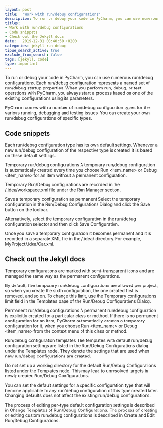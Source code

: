 ```yaml
---
layout: post
title:  "Work with run/debug configurations"
description: To run or debug your code in PyCharm, you can use numerous run/debug configurations. Each run/debug configuration represents a named set of run/debug startup properties. When you perform run, debug, or test operations with PyCharm, you always start a process based on one of the existing configurations using its parameters.
titles:
- Work with run/debug configurations
- Code snippets
- Check out the Jekyll docs
date:   2019-12-31 08:40:50 +0200
categories: jekyll run debug
tipue_search_active: true
exclude_from_search: false
tags: [jekyll, code]
type: important
---
```


To run or debug your code in PyCharm, you can use numerous run/debug configurations. Each run/debug configuration represents a named set of run/debug startup properties. When you perform run, debug, or test operations with PyCharm, you always start a process based on one of the existing configurations using its parameters.

PyCharm comes with a number of run/debug configuration types for the various running, debugging and testing issues. You can create your own run/debug configurations of specific types.

## Code snippets

Each run/debug configuration type has its own default settings. Whenever a new run/debug configuration of the respective type is created, it is based on these default settings.

Temporary run/debug configurations﻿
A temporary run/debug configuration is automatically created every time you choose Run <item_name> or Debug <item_name> for an item without a permanent configuration.

Temporary Run/Debug configurations are recorded in the <project directory>/.idea/workspace.xml file under the Run Manager section.

Save a temporary configuration as permanent﻿
Select the temporary configuration in the Run/Debug Configurations Dialog and click the Save button on the toolbar.


Alternatively, select the temporary configuration in the run/debug configuration selector and then click Save <configuration name> Configuration.

Once you save a temporary configuration it becomes permanent and it is recorded in a separate XML file in the <project directory>/.idea/ directory. For example, MyProject/.idea/Car.xml.

## Check out the Jekyll docs

Temporary configurations are marked with semi-transparent icons and are managed the same way as the permanent configurations.

By default, five temporary run/debug configurations are allowed per project, so when you create the sixth configuration, the one created first is removed, and so on. To change this limit, use the Temporary configurations limit field in the Templates page of the Run/Debug Configurations Dialog.

Permanent run/debug configurations﻿
A permanent run/debug configuration is explicitly created for a particular class or method. If there is no permanent configuration for an item, PyCharm automatically creates a temporary configuration for it, when you choose Run <item_name> or Debug <item_name> from the context menu of this class or method.

Run/debug configuration templates﻿
The templates with default run/debug configuration settings are listed in the Run/Debug Configurations dialog under the Templates node. They denote the settings that are used when new run/debug configurations are created.

Do not set up a working directory for the default Run/Debug Configurations listed under the Templates node. This may lead to unresolved targets in newly created Run/Debug Configurations.

You can set the default settings for a specific configuration type that will become applicable to any run/debug configuration of this type created later. Changing defaults does not affect the existing run/debug configurations.

The process of editing per-type default configuration settings is described in Change Templates of Run/Debug Configurations. The process of creating or editing custom run/debug configurations is described in Create and Edit Run/Debug Configurations.